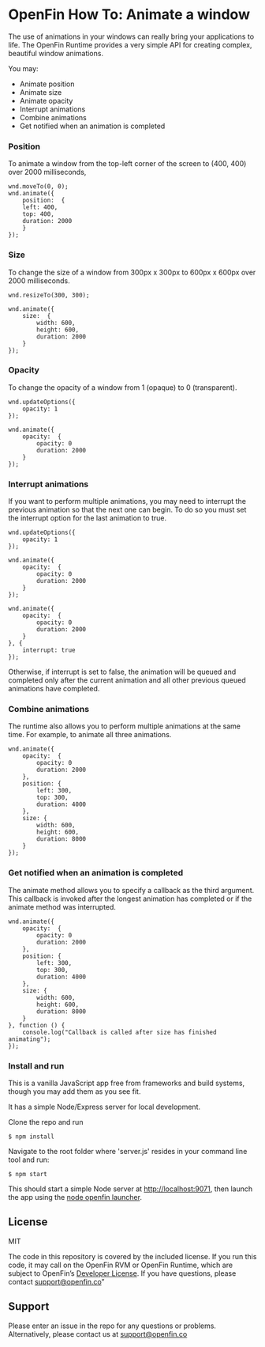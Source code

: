 # OpenFin How To: Animate a window

The use of animations in your windows can really bring your applications to life. The OpenFin Runtime provides a very simple API for creating complex, beautiful window animations.

You may:

- Animate position
- Animate size
- Animate opacity
- Interrupt animations
- Combine animations
- Get notified when an animation is completed

### Position
To animate a window from the top-left corner of the screen to (400, 400) over 2000 milliseconds,

```
wnd.moveTo(0, 0);
wnd.animate({
	position:  {
	left: 400,
	top: 400,
	duration: 2000
	}
});
```


### Size
To change the size of a window from 300px x 300px to 600px x 600px over 2000 milliseconds.

```
wnd.resizeTo(300, 300);
 
wnd.animate({
    size:  {
        width: 600,
        height: 600,
        duration: 2000
    }
});
```

### Opacity
To change the opacity of a window from 1 (opaque) to 0 (transparent).

```
wnd.updateOptions({
    opacity: 1
});
 
wnd.animate({
    opacity:  {
        opacity: 0
        duration: 2000
    }
});
```
### Interrupt animations
If you want to perform multiple animations, you may need to interrupt the previous animation so that the next one can begin. To do so you must set the interrupt option for the last animation to true.

```
wnd.updateOptions({
    opacity: 1
});
 
wnd.animate({
    opacity:  {
        opacity: 0
        duration: 2000
    }
});
 
wnd.animate({
    opacity:  {
        opacity: 0
        duration: 2000
    }
}, {
    interrupt: true
});
```

Otherwise, if interrupt is set to false, the animation will be queued and completed only after the current animation and all other previous queued animations have completed.

### Combine animations
The runtime also allows you to perform multiple animations at the same time. For example, to animate all three animations.

```
wnd.animate({
    opacity:  {
        opacity: 0
        duration: 2000
    },
    position: {
        left: 300,
        top: 300,
        duration: 4000
    },
    size: {
        width: 600,
        height: 600,
        duration: 8000
    }
});

```

### Get notified when an animation is completed
The animate method allows you to specify a callback as the third argument. This callback is invoked after the longest animation has completed or if the animate method was interrupted.

```
wnd.animate({
    opacity:  {
        opacity: 0
        duration: 2000
    },
    position: {
        left: 300,
        top: 300,
        duration: 4000
    },
    size: {
        width: 600,
        height: 600,
        duration: 8000
    }
}, function () {
    console.log("Callback is called after size has finished animating");
});

```

### Install and run

This is a vanilla JavaScript app free from frameworks and build systems, though you may add them as you see fit.

It has a simple Node/Express server for local development.

Clone the repo and run

```
$ npm install
```

Navigate to the root folder where 'server.js' resides in your command line tool and run:

```
$ npm start
```

This should start a simple Node server at [http://localhost:9071](http://localhost:9071), then launch the app using the [node openfin launcher](https://www.npmjs.com/package/openfin-launcher).

## License
MIT

The code in this repository is covered by the included license.  If you run this code, it may call on the OpenFin RVM or OpenFin Runtime, which are subject to OpenFin’s [Developer License](https://openfin.co/developer-agreement/). If you have questions, please contact support@openfin.co”

## Support
Please enter an issue in the repo for any questions or problems. Alternatively, please contact us at support@openfin.co 
